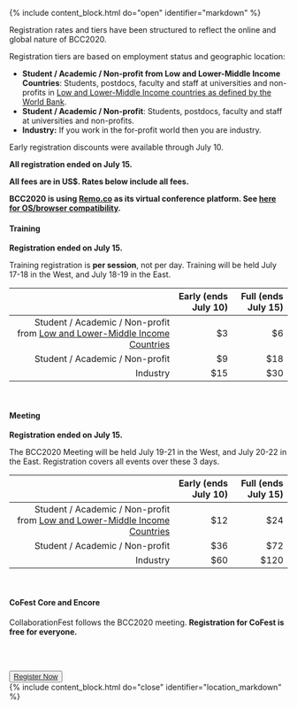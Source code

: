 <!--Important for markdown to render! Also make sure the page has a .md extension-->
{% include content_block.html do="open" identifier="markdown" %} <div markdown="1">

Registration rates and tiers have been structured to reflect the online and global nature of BCC2020.

Registration tiers are based on employment status and geographic location:

* **Student / Academic / Non-profit from Low and Lower-Middle Income Countries**: Students, postdocs, faculty and staff at universities and non-profits in [Low and Lower-Middle Income countries as defined by the World Bank](https://datahelpdesk.worldbank.org/knowledgebase/articles/906519-world-bank-country-and-lending-groups).
* **Student / Academic / Non-profit**: Students, postdocs, faculty and staff at universities and non-profits.  
* **Industry:** If you work in the for-profit world then you are industry.

Early registration discounts were available through July 10.

**All registration ended on July 15.**

**All fees are in US$.  Rates below include all fees.**

**BCC2020 is using [Remo.co](https://remo.co/) as its virtual conference platform. See [here for OS/browser compatibility](https://help.remo.co/en/article/what-are-the-bandwidth-firewall-proxy-and-network-requirements-for-using-remo-14hgyvb/).**


#### Training

**Registration ended on July 15.**

Training registration is **per session**, not per day.
Training will be held July 17-18 in the West, and July 18-19 in the East.

| | Early (ends July 10) | Full (ends July 15) |
| ---: | ---: | ---: |
| Student / Academic / Non-profit from [Low and Lower-Middle Income Countries](https://datahelpdesk.worldbank.org/knowledgebase/articles/906519-world-bank-country-and-lending-groups) | $3 | $6 |
| Student / Academic / Non-profit | $9 | $18 |
| Industry | $15 | $30 |

<br />

#### Meeting

**Registration ended on July 15.**

The BCC2020 Meeting will be held July 19-21 in the West, and July 20-22 in the East.  Registration covers all events over these 3 days.

| | Early (ends July 10) | Full (ends July 15) |
| ---: | ---: | ---: |
| Student / Academic / Non-profit from [Low and Lower-Middle Income Countries](https://datahelpdesk.worldbank.org/knowledgebase/articles/906519-world-bank-country-and-lending-groups) | $12 | $24 |
| Student / Academic / Non-profit | $36 | $72 |
| Industry | $60 | $120 |

<br />

#### CoFest Core and Encore

CollaborationFest follows the BCC2020 meeting. **Registration for CoFest is free for everyone.**

<br /><br />

<div class="text-center"><button type="button" class="btn btn-info lead"><a href="https://bcc2020-register.eventbrite.com">Register Now</a></button></div>


<!--Important for markdown to render! -->
</div> {% include content_block.html do="close" identifier="location_markdown" %}
